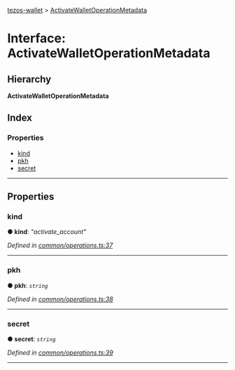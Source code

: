 [tezos-wallet](../README.md) > [ActivateWalletOperationMetadata](../interfaces/activatewalletoperationmetadata.md)

# Interface: ActivateWalletOperationMetadata

## Hierarchy

**ActivateWalletOperationMetadata**

## Index

### Properties

* [kind](activatewalletoperationmetadata.md#kind)
* [pkh](activatewalletoperationmetadata.md#pkh)
* [secret](activatewalletoperationmetadata.md#secret)

---

## Properties

<a id="kind"></a>

###  kind

**● kind**: *"activate_account"*

*Defined in [common/operations.ts:37](https://github.com/simplestaking/tezos-wallet/blob/8c18c9f/src/common/operations.ts#L37)*

___
<a id="pkh"></a>

###  pkh

**● pkh**: *`string`*

*Defined in [common/operations.ts:38](https://github.com/simplestaking/tezos-wallet/blob/8c18c9f/src/common/operations.ts#L38)*

___
<a id="secret"></a>

###  secret

**● secret**: *`string`*

*Defined in [common/operations.ts:39](https://github.com/simplestaking/tezos-wallet/blob/8c18c9f/src/common/operations.ts#L39)*

___

